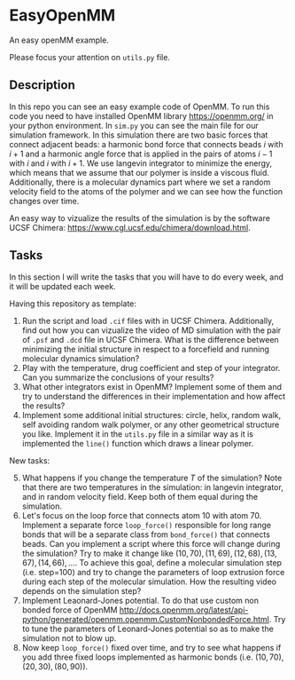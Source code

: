 # EasyOpenMM
An easy openMM example.

Please focus your attention on `utils.py` file.

## Description
In this repo you can see an easy example code of OpenMM. To run this code you need to have installed OpenMM library https://openmm.org/ in your python environment. In `sim.py` you can see the main file for our simulation framework. In this simulation there are two basic forces that connect adjacent beads: a harmonic bond force that connects beads $i$ with $i+1$ and a harmonic angle force that is applied in the pairs of atoms $i-1$ with $i$ and $i$ with $i+1$. We use langevin integrator to minimize the energy, which means that we assume that our polymer is inside a viscous fluid. Additionally, there is a molecular dynamics part where we set a random velocity field to the atoms of the polymer and we can see how the function changes over time.

An easy way to vizualize the results of the simulation is by the software UCSF Chimera: https://www.cgl.ucsf.edu/chimera/download.html.

## Tasks
In this section I will write the tasks that you will have to do every week, and it will be updated each week.

Having this repository as template:

1. Run the script and load `.cif` files with in UCSF Chimera. Additionally, find out how you can vizualize the video of MD simulation with the pair of `.psf` and `.dcd` file in UCSF Chimera. What is the difference between minimizing the initial structure in respect to a forcefield and running molecular dynamics simulation?
2. Play with the temperature, drug coefficient and step of your integrator. Can you summarize the conclusions of your results?
3. What other integrators exist in OpenMM? Implement some of them and try to understand the differences in their implementation and how affect the results?
4. Implement some additional initial structures: circle, helix, random walk, self avoiding random walk polymer, or any other geometrical structure you like. Implement it in the `utils.py` file in a similar way as it is implemented the `line()` function which draws a linear polymer.

New tasks:

5. What happens if you change the temperature $T$ of the simulation? Note that there are two temperatures in the simulation: in langevin integrator, and in random velocity field. Keep both of them equal during the simulation.
6. Let's focus on the loop force that connects atom 10 with atom 70. Implement a separate force `loop_force()` responsible for long range bonds that will be a separate class from `bond_force()` that connects beads. Can you implement a script where this force will change during the simulation? Try to make it change like $(10,70),(11,69),(12,68),(13,67),(14,66),...$. To achieve this goal, define a molecular simulation step (i.e. step=100) and try to change the parameters of loop extrusion force during  each step of the molecular simulation. How the resulting video depends on the simulation step?
7. Implement Leaonard-Jones potential. To do that use custom non bonded force of OpenMM http://docs.openmm.org/latest/api-python/generated/openmm.openmm.CustomNonbondedForce.html. Try to tune the parameters of Leonard-Jones potential so as to make the simulation not to blow up.
8. Now keep `loop_force()` fixed over time, and try to see what happens if you add three fixed loops implemented as harmonic bonds (i.e. $(10,70),(20,30),(80,90)$).
